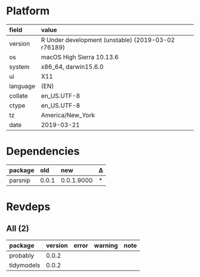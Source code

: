 # Platform

|field    |value                                              |
|:--------|:--------------------------------------------------|
|version  |R Under development (unstable) (2019-03-02 r76189) |
|os       |macOS High Sierra 10.13.6                          |
|system   |x86_64, darwin15.6.0                               |
|ui       |X11                                                |
|language |(EN)                                               |
|collate  |en_US.UTF-8                                        |
|ctype    |en_US.UTF-8                                        |
|tz       |America/New_York                                   |
|date     |2019-03-21                                         |

# Dependencies

|package |old   |new        |Δ  |
|:-------|:-----|:----------|:--|
|parsnip |0.0.1 |0.0.1.9000 |*  |

# Revdeps

## All (2)

|package    |version |error |warning |note |
|:----------|:-------|:-----|:-------|:----|
|probably   |0.0.2   |      |        |     |
|tidymodels |0.0.2   |      |        |     |

